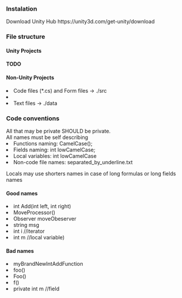 <h3>Instalation</h3>
Download Unity Hub https://unity3d.com/get-unity/download

<h3>File structure </h3>
<h4>Unity Projects <h4>
  TODO
<h4>Non-Unity Projects </h4>
  <li>Code files (*.cs) and Form files -> ./src <li>
  <li>Text files -> ./data </li> 

<h3>Code conventions </h3>
  All that may be private SHOULD be private. <br>
  All names must be self describing
  
  <li>Functions naming:  CamelCase();</li>
  <li>Fields naming:  int lowCamelCase;</li>
  <li>Local variables: int lowCamelCase</li>
  <li>Non-code file names: separated_by_underline.txt </li>
  
  Locals may use shorters names in case of long formulas or long fields names
  
  <h4> Good names </h4>
    <li>  int Add(int left, int right) </li>
    <li> MoveProcessor() </li>
    <li> Observer moveObeserver </li>
    <li> string msg </li>
    <li>  int i //iterator</li>
    <li> int m //local variable)</li>
  <h4> Bad names </h4>
    <li> myBrandNewIntAddFunction  </li>
    <li> foo() </li>
    <li> Foo() </li>
    <li> f() </li>
    <li> private int m  //field</li>

